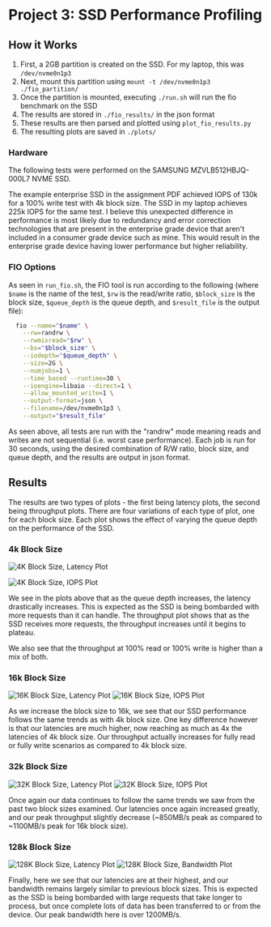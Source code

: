 # Project 3: SSD Performance Profiling

## How it Works
1. First, a 2GB partition is created on the SSD. For my laptop, this was `/dev/nvme0n1p3`
2. Next, mount this partition using `mount -t /dev/nvme0n1p3 ./fio_partition/`
3. Once the partition is mounted, executing `./run.sh` will run the fio benchmark on the SSD
4. The results are stored in `./fio_results/` in the json format
5. These results are then parsed and plotted using `plot_fio_results.py`
6. The resulting plots are saved in `./plots/`
### Hardware
The following tests were performed on the SAMSUNG MZVLB512HBJQ-000L7 NVME SSD.

The example enterprise SSD in the assignment PDF achieved IOPS of 130k for a 100% write test with 4k block size.
The SSD in my laptop achieves 225k IOPS for the same test. I believe this unexpected difference in performance is most likely due to redundancy and error correction technologies that are present in the enterprise grade device that aren't included in a consumer grade device such as mine. This would result in the enterprise grade device having lower performance but higher reliability.

### FIO Options
As seen in `run_fio.sh`, the FIO tool is run according to the following (where `$name` is the name of the test, `$rw` is the read/write ratio, `$block_size` is the block size, `$queue_depth` is the queue depth, and `$result_file` is the output file):
```bash
  fio --name="$name" \
    --rw=randrw \
    --rwmixread="$rw" \
    --bs="$block_size" \
    --iodepth="$queue_depth" \
    --size=2G \
    --numjobs=1 \
    --time_based --runtime=30 \
    --ioengine=libaio --direct=1 \
    --allow_mounted_write=1 \
    --output-format=json \
    --filename=/dev/nvme0n1p3 \
    --output="$result_file"
```
As seen above, all tests are run with the "randrw" mode meaning reads and writes are not sequential (i.e. worst case performance). Each job is run for 30 seconds, using the desired combination of R/W ratio, block size, and queue depth, and the results are output in json format.

## Results
The results are two types of plots - the first being latency plots, the second being throughput plots. There are four variations of each type of plot, one for each block size. Each plot shows the effect of varying the queue depth on the performance of the SSD.

### 4k Block Size
![4K Block Size, Latency Plot](./plots/latency_block_size_4k.png)

![4K Block Size, IOPS Plot](./plots/IOPS_block_size_4k.png)

We see in the plots above that as the queue depth increases, the latency drastically increases. This is expected as the SSD is being bombarded with more requests than it can handle. The throughput plot shows that as the SSD receives more requests, the throughput increases until it begins to plateau.

We also see that the throughput at 100% read or 100% write is higher than a mix of both.

### 16k Block Size

![16K Block Size, Latency Plot](./plots/latency_block_size_16k.png)
![16K Block Size, IOPS Plot](./plots/IOPS_block_size_16k.png)

As we increase the block size to 16k, we see that our SSD performance follows the same trends as with 4k block size. One key difference however is that our latencies are much higher, now reaching as much as 4x the latencies of 4k block size. Our throughput actually increases for fully read or fully write scenarios as compared to 4k block size.

### 32k Block Size
![32K Block Size, Latency Plot](./plots/latency_block_size_32k.png)
![32K Block Size, IOPS Plot](./plots/IOPS_block_size_32k.png)

Once again our data continues to follow the same trends we saw from the past two block sizes examined. Our latencies once again increased greatly, and our peak throughput slightly decrease (~850MB/s peak as compared to ~1100MB/s peak for 16k block size).

### 128k Block Size

![128K Block Size, Latency Plot](./plots/latency_block_size_128k.png)
![128K Block Size, Bandwidth Plot](./plots/bandwidth_block_size_128k.png)

Finally, here we see that our latencies are at their highest, and our bandwidth remains largely similar to previous block sizes. This is expected as the SSD is being bombarded with large requests that take longer to process, but once complete lots of data has been transferred to or from the device. Our peak bandwidth here is over 1200MB/s.

